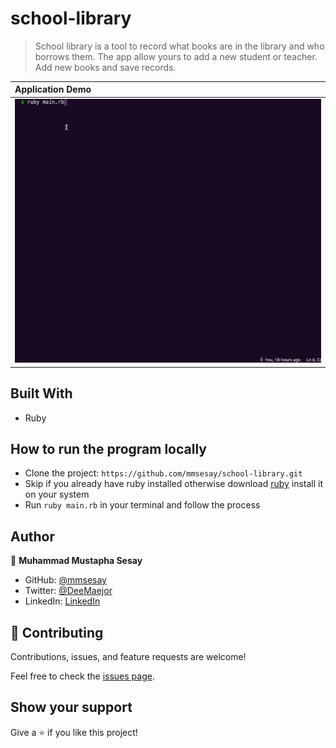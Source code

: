 # school-library

> School library is a tool to record what books are in the library and who borrows them. The app allow yours to add a new student or teacher. Add new books and save records.

Application Demo                |
:-------------------------------|
![](./demo/school-library.gif)  |

## Built With

- Ruby

## How to run the program locally
- Clone the project: ```https://github.com/mmsesay/school-library.git```
- Skip if you already have ruby installed otherwise download [ruby](https://www.ruby-lang.org/en/documentation/installation/) install it on your system
- Run `ruby main.rb` in your terminal and follow the process

## Author

👤 **Muhammad Mustapha Sesay**

- GitHub: [@mmsesay](https://github.com/mmsesay)
- Twitter: [@DeeMaejor](https://twitter.com/DeeMaejor)
- LinkedIn: [LinkedIn](https://linkedin.com/in/muhammad-m-sesay)

## 🤝 Contributing

Contributions, issues, and feature requests are welcome!

Feel free to check the [issues page](../../issues/).

## Show your support

Give a ⭐️ if you like this project!

